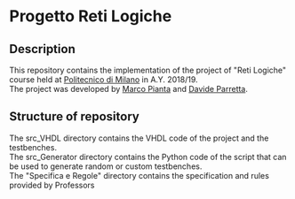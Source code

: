 # Progetto Reti Logiche
## Description
This repository contains the implementation of the project of "Reti Logiche"
course held at [Politecnico di Milano](https://www.polimi.it/) in A.Y. 2018/19. <br>
The project was developed by [Marco Pianta](https://github.com/MarcoPianta) and
[Davide Parretta](https://github.com/DavidePolimi). <br>
## Structure of repository
The src_VHDL directory contains the VHDL code of the project and the testbenches. <br>
The src_Generator directory contains the Python code of the script that can be
used to generate random or custom testbenches. <br>
The "Specifica e Regole" directory contains the specification and rules provided
by Professors
